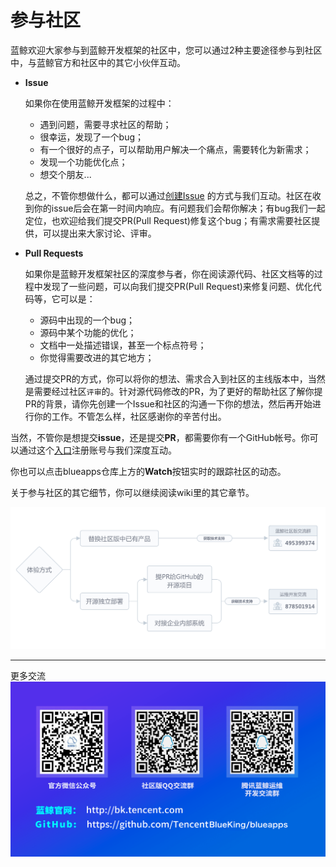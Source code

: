 # 参与社区


蓝鲸欢迎大家参与到蓝鲸开发框架的社区中，您可以通过2种主要途径参与到社区中，与蓝鲸官方和社区中的其它小伙伴互动。
* **Issue**

    如果你在使用蓝鲸开发框架的过程中：
    - 遇到问题，需要寻求社区的帮助；
    - 很幸运，发现了一个bug；
    - 有一个很好的点子，可以帮助用户解决一个痛点，需要转化为新需求；
    - 发现一个功能优化点；
    - 想交个朋友...
    
    总之，不管你想做什么，都可以通过[创建Issue](https://github.com/TencentBlueKing/blueapps/issues/new) 的方式与我们互动。社区在收到你的issue后会在第一时间内响应。有问题我们会帮你解决；有bug我们一起定位，也欢迎给我们提交PR(Pull Request)修复这个bug；有需求需要社区提供，可以提出来大家讨论、评审。
    
* **Pull Requests**

    如果你是蓝鲸开发框架社区的深度参与者，你在阅读源代码、社区文档等的过程中发现了一些问题，可以向我们提交PR(Pull Request)来修复问题、优化代码等，它可以是：
    
    - 源码中出现的一个bug；
    - 源码中某个功能的优化；
    - 文档中一处描述错误，甚至一个标点符号；
    - 你觉得需要改进的其它地方；
    
    通过提交PR的方式，你可以将你的想法、需求合入到社区的主线版本中，当然是需要经过社区`评审`的。针对源代码修改的PR，为了更好的帮助社区了解你提PR的背景，请你先创建一个Issue和社区的沟通一下你的想法，然后再开始进行你的工作。不管怎么样，社区感谢你的辛苦付出。

当然，不管你是想提交**issue**，还是提交**PR**，都需要你有一个GitHub帐号。你可以通过这个[入口](https://github.com/join)注册账号与我们深度互动。

你也可以点击blueapps仓库上方的**Watch**按钮实时的跟踪社区的动态。

关于参与社区的其它细节，你可以继续阅读wiki里的其它章节。

![](../../docs/resource/img/community-flow.png)

--------------------
更多交流
![](../../docs/resource/img/QR-Code.png)

